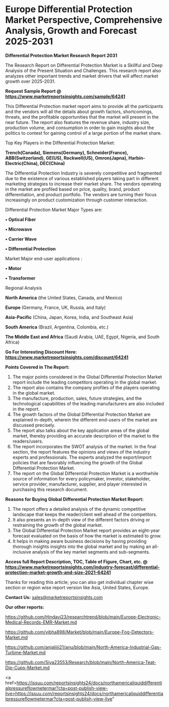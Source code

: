 # Europe Differential Protection Market Perspective, Comprehensive Analysis, Growth and Forecast 2025-2031

<strong>Differential Protection Market Research Report 2031</strong>

The Research Report on Differential Protection Market is a Skillful and Deep Analysis of the Present Situation and Challenges. This research report also analyzes other important trends and market drivers that will affect market growth over 2025-2031.

<strong>Request Sample Report @ <a href=https://www.marketreportsinsights.com/sample/64241>https://www.marketreportsinsights.com/sample/64241</a></strong>

This Differential Protection market report aims to provide all the participants and the vendors will all the details about growth factors, shortcomings, threats, and the profitable opportunities that the market will present in the near future. The report also features the revenue share, industry size, production volume, and consumption in order to gain insights about the politics to contest for gaining control of a large portion of the market share.

Top Key Players in the Differential Protection Market:

<strong>Trench(Canada), Siemens(Germany), Schneider(France), ABB(Switzerland), GE(US), Rockwell(US), Omron(Japna), Harbin-Electric(China), DEC(China)</strong>

The Differential Protection Industry is severely competitive and fragmented due to the existence of various established players taking part in different marketing strategies to increase their market share. The vendors operating in the market are profiled based on price, quality, brand, product differentiation, and product portfolio. The vendors are turning their focus increasingly on product customization through customer interaction.

Differential Protection Market Major Types are:

<strong>• Optical Fiber

• Microwave

• Carrier Wave

• Differential Protection</strong>

Market Major end-user applications :

<strong>• Motor

• Transformer</strong>

Regional Analysis

</u><strong><b>North America</b></strong> (the United States, Canada, and Mexico)

<strong><b>Europe </b></strong>(Germany, France, UK, Russia, and Italy)

<strong><b>Asia-Pacific</b></strong> (China, Japan, Korea, India, and Southeast Asia)

<strong><b>South America</b></strong> (Brazil, Argentina, Colombia, etc.)

<strong><b>The Middle East and Africa</b></strong> (Saudi Arabia, UAE, Egypt, Nigeria, and South Africa)

<strong>Go For Interesting Discount Here: <a href=https://www.marketreportsinsights.com/discount/64241>https://www.marketreportsinsights.com/discount/64241</a></strong>

<strong>Points Covered in The Report:</strong>
<ol>
  <li>The major points considered in the Global Differential Protection Market report include the leading competitors operating in the global market.</li>
  <li>The report also contains the company profiles of the players operating in the global market.</li>
  <li>The manufacture, production, sales, future strategies, and the technological capabilities of the leading manufacturers are also included in the report.</li>
  <li>The growth factors of the Global Differential Protection Market are explained in-depth, wherein the different end-users of the market are discussed precisely.</li>
  <li>The report also talks about the key application areas of the global market, thereby providing an accurate description of the market to the readers/users.</li>
  <li>The report incorporates the SWOT analysis of the market. In the final section, the report features the opinions and views of the industry experts and professionals. The experts analyzed the export/import policies that are favorably influencing the growth of the Global Differential Protection Market.</li>
  <li>The report on the Global Differential Protection Market is a worthwhile source of information for every policymaker, investor, stakeholder, service provider, manufacturer, supplier, and player interested in purchasing this research document.</li>
</ol>
<strong>Reasons for Buying Global Differential Protection Market Report:</strong>

<ol>
  <li>The report offers a detailed analysis of the dynamic competitive landscape that keeps the reader/client well ahead of the competitors.</li>
  <li>It also presents an in-depth view of the different factors driving or restraining the growth of the global market.</li>
  <li>The Global Differential Protection Market report provides an eight-year forecast evaluated on the basis of how the market is estimated to grow.</li>
  <li>It helps in making aware business decisions by having providing thorough insights insights into the global market and by making an all-inclusive analysis of the key market segments and sub-segments.</li>
</ol>
<strong>Access full Report Description, TOC, Table of Figure, Chart, etc. @ <a href=https://www.marketreportsinsights.com/industry-forecast/differential-protection-market-growth-and-size-2021-64241>https://www.marketreportsinsights.com/industry-forecast/differential-protection-market-growth-and-size-2021-64241</a></strong>


Thanks for reading this article; you can also get individual chapter wise section or region wise report version like Asia, United States, Europe.

<strong>Contact Us:</strong>
sales@marketreportsinsights.com

<strong>Our other reports:</strong>

<a href=https://github.com/Hindavi23/researchtrend/blob/main/Europe-Electronic-Medical-Records-EMR-Market.md>https://github.com/Hindavi23/researchtrend/blob/main/Europe-Electronic-Medical-Records-EMR-Market.md</a>

<a href=https://github.com/vibha898/Market/blob/main/Europe-Fog-Detectors-Market.md>https://github.com/vibha898/Market/blob/main/Europe-Fog-Detectors-Market.md</a>

<a href=https://github.com/anjaliiii21/anu/blob/main/North-America-Industrial-Gas-Turbine-Market.md>https://github.com/anjaliiii21/anu/blob/main/North-America-Industrial-Gas-Turbine-Market.md</a>

<a href=https://github.com/Siya23553/Research/blob/main/North-America-Teat-Dip-Cups-Market.md>https://github.com/Siya23553/Research/blob/main/North-America-Teat-Dip-Cups-Market.md</a>

<a href=https://issuu.com/reportsinsights24/docs/northamericaliquiddifferentialpressureflowmetermar?cta=post-publish-view-live>https://issuu.com/reportsinsights24/docs/northamericaliquiddifferentialpressureflowmetermar?cta=post-publish-view-live</a>"
